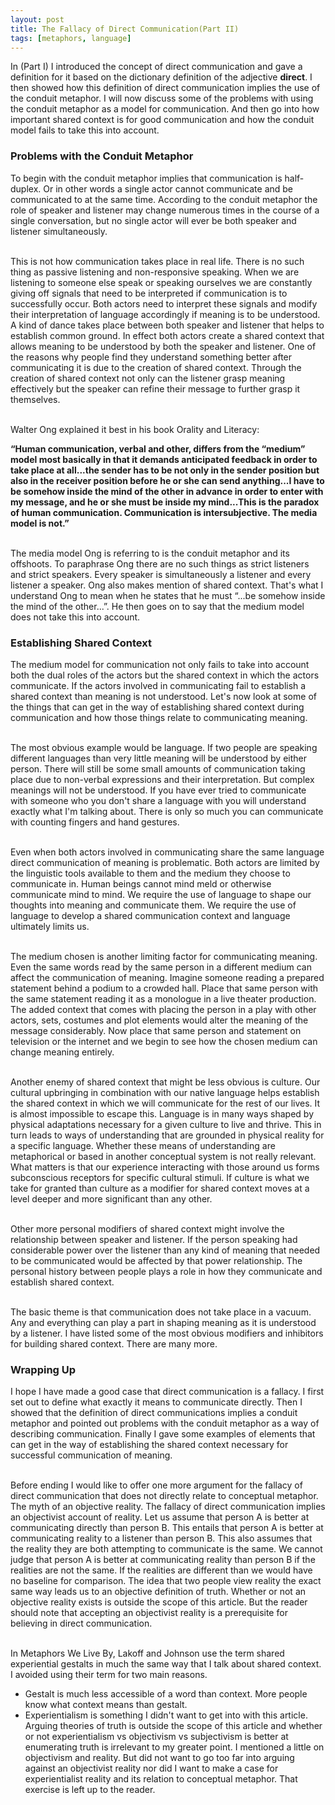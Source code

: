 ```yaml
---
layout: post
title: The Fallacy of Direct Communication(Part II)
tags: [metaphors, language]
---
```


In (Part I) I introduced the concept of direct communication and gave a definition for it based on the dictionary definition of the adjective __direct__. I then showed how this definition of direct communication implies the use of the conduit metaphor. I will now discuss some of the problems with using the conduit metaphor as a model for communication. And then go into how important shared context is for good communication and how the conduit model fails to take this into account.

### Problems with the Conduit Metaphor

To begin with the conduit metaphor implies that communication is half-duplex. Or in other words a single actor cannot communicate and be communicated to at the same time. According to the conduit metaphor the role of speaker and listener may change numerous times in the course of a single conversation, but no single actor will ever be both speaker and listener simultaneously.  
<br/>

This is not how communication takes place in real life. There is no such thing as passive listening and non-responsive speaking. When we are listening to someone else speak or speaking ourselves we are constantly giving off signals that need to be interpreted if communication is to successfully occur. Both actors need to interpret these signals and modify their interpretation of language accordingly if meaning is to be understood. A kind of dance takes place between both speaker and listener that helps to establish common ground. In effect both actors create a shared context that allows meaning to be understood by both the speaker and listener. One of the reasons why people find they understand something better after communicating it is due to the creation of shared context. Through the creation of shared context not only can the listener grasp meaning effectively but the speaker can refine their message to further grasp it themselves.  
<br/>

Walter Ong explained it best in his book Orality and Literacy:

**“Human communication, verbal and other, differs from the “medium” model most basically in that it demands anticipated feedback in order to take place at all...the sender has to be not only in the sender position but also in the receiver position before he or she can send anything...I have to be somehow inside the mind of the other in advance in order to enter with my message, and he or she must be inside my mind...This is the paradox of human communication. Communication is intersubjective. The media model is not.”**  
<br/>

The media model Ong is referring to is the conduit metaphor and its offshoots. To paraphrase Ong there are no such things as strict listeners and strict speakers. Every speaker is simultaneously a listener and every listener a speaker. Ong also makes mention of shared context. That's what I understand Ong to mean when he states that he must “...be somehow inside the mind of the other...”. He then goes on to say that the medium model does not take this into account.

### Establishing Shared Context

The medium model for communication not only fails to take into account both the dual roles of the actors but the shared context in which the actors communicate. If the actors involved in communicating fail to establish a shared context than meaning is not understood. Let's now look at some of the things that can get in the way of establishing shared context during communication and how those things relate to communicating meaning.  
<br/>

The most obvious example would be language. If two people are speaking different languages than very little meaning will be understood by either person. There will still be some small amounts of communication taking place due to non-verbal expressions and their interpretation. But complex meanings will not be understood. If you have ever tried to communicate with someone who you don't share a language with you will understand exactly what I'm talking about. There is only so much you can communicate with counting fingers and hand gestures.  
<br/>

Even when both actors involved in communicating share the same language direct communication of meaning is problematic. Both actors are limited by the linguistic tools available to them and the medium they choose to communicate in. Human beings cannot mind meld or otherwise communicate mind to mind. We require the use of language to shape our thoughts into meaning and communicate them. We require the use of language to develop a shared communication context and language ultimately limits us.  
<br/>

The medium chosen is another limiting factor for communicating meaning. Even the same words read by the same person in a different medium can affect the communication of meaning. Imagine someone reading a prepared statement behind a podium to a crowded hall. Place that same person with the same statement reading it as a monologue in a live theater production. The added context that comes with placing the person in a play with other actors, sets, costumes and plot elements would alter the meaning of the message considerably. Now place that same person and statement on television or the internet and we begin to see how the chosen medium can change meaning entirely.  
<br/>

Another enemy of shared context that might be less obvious is culture. Our cultural upbringing in combination with our native language helps establish the shared context in which we will communicate for the rest of our lives. It is almost impossible to escape this. Language is in many ways shaped by physical adaptations necessary for a given culture to live and thrive. This in turn leads to ways of understanding that are grounded in physical reality for a specific language. Whether these means of understanding are metaphorical or based in another conceptual system is not really relevant. What matters is that our experience interacting with those around us forms subconscious receptors for specific cultural stimuli. If culture is what we take for granted than culture as a modifier for shared context moves at a level deeper and more significant than any other.  
<br/>

Other more personal modifiers of shared context might involve the relationship between speaker and listener. If the person speaking had considerable power over the listener than any kind of meaning that needed to be communicated would be affected by that power relationship. The personal history between people plays a role in how they communicate and establish shared context.  
<br/>

The basic theme is that communication does not take place in a vacuum. Any and everything can play a part in shaping meaning as it is understood by a listener. I have listed some of the most obvious modifiers and inhibitors for building shared context. There are many more.

### Wrapping Up

I hope I have made a good case that direct communication is a fallacy. I first set out to define what exactly it means to communicate directly. Then I showed that the definition of direct communications implies a conduit metaphor and pointed out problems with the conduit metaphor as a way of describing communication. Finally I gave some examples of elements that can get in the way of establishing the shared context necessary for successful communication of meaning.  
<br/>

Before ending I would like to offer one more argument for the fallacy of direct communication that does not directly relate to conceptual metaphor. The myth of an objective reality. The fallacy of direct communication implies an objectivist account of reality. Let us assume that person A is better at communicating directly than person B. This entails that person A is better at communicating reality to a listener than person B. This also assumes that the reality they are both attempting to communicate is the same. We cannot judge that person A is better at communicating reality than person B if the realities are not the same. If the realities are different than we would have no baseline for comparison. The idea that two people view reality the exact same way leads us to an objective definition of truth. Whether or not an objective reality exists is outside the scope of this article. But the reader should note that accepting an objectivist reality is a prerequisite for believing in direct communication.  
<br/>

In Metaphors We Live By, Lakoff and Johnson use the term shared experiential gestalts in much the same way that I talk about shared context. I avoided using their term for two main reasons.

 - Gestalt is much less accessible of a word than context. More people know what context means than gestalt.
 - Experientialism is something I didn't want to get into with this article. Arguing theories of truth is outside the scope of this article and whether or not experientialism vs objectivism vs subjectivism is better at enumerating truth is irrelevant to my greater point. I mentioned a little on objectivism and reality. But did not want to go too far into arguing against an objectivist reality nor did I want to make a case for experientialist reality and its relation to conceptual metaphor. That exercise is left up to the reader.
